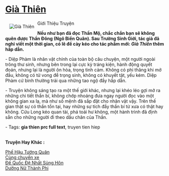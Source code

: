 <a href="https://utruyen.com/gia-thien/541/" title="Già Thiên"><h1>Già Thiên</h1></a><div style="display:table"><img align="right" style="float: left; padding: 10px;" src="https://utruyen.com/images/story/200x260/gia-thien.jpg" alt="Già Thiên">Giới Thiệu Truyện<p></p><strong>Nếu như bạn đã đọc Thần Mộ, chắc chắn bạn sẽ không quên được Thần Đông (Ngô Biển Quân). Sau Trường Sinh Giới, tác giả đã nghỉ viết một thời gian, có lẽ để cày kéo cho tác phẩm mới: <em>Già Thiên</em> thêm hấp dẫn.</strong><p></p> - Diệp Phàm là nhân vật chính của toàn bộ câu chuyện, một người ngoài trông thư sinh, nhưng bên trong lại cực kỳ tráng kiện, hành động quyết đoán, nhưng lại là người ôn hòa, trọng tình cảm. Không có phi thăng khi mở đầu, không có tử vong để trọng sinh, không có khuyết tật, yếu kém. Diệp Phàm cứ bình thường trải qua những tao ngộ đầy hấp dẫn.<p></p> - Truyện không sáng tạo ra một thế giới khác, nhưng lại khéo léo gợi mở ra những chi tiết thần bí, không chớp nhoáng đưa ngay người đọc vào một không gian xa lạ, mà như số mệnh đã sắp đặt cho nhân vật vậy. Trên thế gian thật sự có thần tồn tại, hay những sự tích đầy thần bí từ xưa có thật hay không. Cửu Long kéo quan tài, phá toái hư không, một hành trình đã định sẵn cho những người đi theo dấu chân của Thần.<p></p> - Tags: <strong>gia thien prc full text</strong>, truyen tien hiep</div><p><br><b>Truyện Hay Khác :</b></p><a href="https://utruyen.com/phe-hau-tuong-quan/3953/" alt="Phế Hậu Tướng Quân">Phế Hậu Tướng Quân</a><br/><a href="https://truyenngontinhay.wordpress.com/2019/10/03/cung-chuyen-xe/" alt="Cùng chuyến xe">Cùng chuyến xe</a><br/><a href="https://dammyh.wordpress.com/2019/11/07/de-quoc-de-nhat-sung-hon/" alt="Đế Quốc Đệ Nhất Sủng Hôn">Đế Quốc Đệ Nhất Sủng Hôn</a><br/><a href="https://github.com/quanluxury/truyenhot/tree/master/truyenhay/10243/" alt="Dưỡng Nữ Thành Phi">Dưỡng Nữ Thành Phi</a><br/>